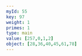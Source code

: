 ```yaml
---
myId: 55
key: 97
weight: 1
primes: 1
type: main
value: [257,0,1,2]
object: [28,36,40,45,61,78]
---
```


